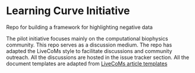 # Learning Curve Initiative

Repo for building a framework for highlighting negative data

The pilot initiative focuses mainly on the computational biophysics community.
This repo serves as a discussion medium. The repo has adapted the LiveCoMs style to facilitate discussions and community outreach. All the discussions are hosted in the issue tracker section. All the document templates are adapted from [LiveCoMs article templates](https://github.com/livecomsjournal/article_templates)

